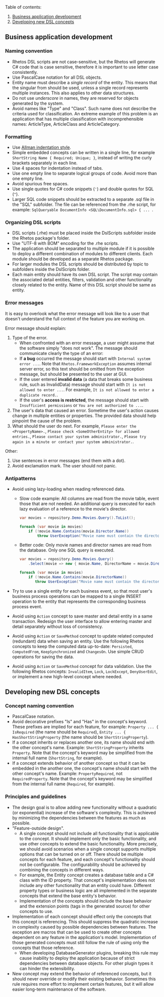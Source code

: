 Table of contents:

1. [Business application development](#business-application-development)
2. [Developing new DSL concepts](#developing-new-dsl-concepts)

## Business application development

### Naming convention

* Rhetos DSL scripts are not case-sensitive, but the Rhetos will generate C# code that is case sensitive,
  therefore it is important to use letter case consistently.
* Use PascalCase notation for all DSL objects.
* Entity name must describe a *single record* of the entity.
  This means that the singular from should be used, unless a single record represents multiple instances.
  This also applies to other data structures.
* Do not use *underscore* in names, they are reserved for objects generated by the system.
* Avoid names like "Type" and "Class".
  Such name does not describe the criteria used for classification.
  An extreme example of this problem is an application that has multiple classification with incomprehensible names: ArticleType, ArticleClass and ArticleCategory.

### Formatting

* Use [Allman indentation style](https://en.wikipedia.org/wiki/Indent_style#Allman_style).
* Simple embedded concepts can be written in a single line, for example `ShortString Name { Required; Unique; }`, instead of writing the curly brackets separately in each line.
* Use 4 spaces for indentation instead of tabs.
* Use one empty line to separate logical groups of code.
  Avoid more than one empty line.
* Avoid spurious free spaces.
* Use single quotes for C# code snippets (`'`) and double quotes for SQL (`"`).
* Larger SQL code snippets should be extracted to a separate .sql file in the "SQL" subfolder.
  The file can be referenced from the .rhe script, for example: `SqlQueryable DocumentInfo <SQL\DocumentInfo.sql> { ... `.

### Organizing DSL scripts

* DSL scripts (.rhe) must be placed inside the DslScripts subfolder inside the Rhetos package's folder.
* Use "UTF-8 with BOM" encoding for the .rhe scripts.
* The application should be separated to multiple module if it is possible to deploy a different combination of modules to different clients.
  Each module should be developed as a separate Rhetos package.
* For larger modules the DSL scripts should be distributed by topic to subfolders inside the DslScripts folder.
* Each main entity should have its own DSL script.
  The script may contain the associated detail entities, filters, validation and other functionality closely related to the entity.
  Name of this DSL script should be same as entity.

### Error messages

It is easy to overlook what the error message will look like to a user that doesn't understand the full context of the feature you are working on.

Error message should explain:

1. Type of the error.
    - When confronted with an error message, a user might assume that the software simply "does not work".
      The message should communicate clearly the type of an error:
    - If **a bug** occurred the message should start with `Internal system error ...`.
      Note that `Rhetos.FrameworkException` assumes internal server error, so this text should be omitted from the exception message,
      but should be presented to the user at GUI.
    - If the user entered **invalid data** (a data that breaks some business rule, such as InvalidData) message should start with `It is not allowed to enter ...`. For example, `It is not allowed to enter a duplicate record.`.
    - If the user's **access is restricted**, the message should start with `Insufficient permissions` or `You are not authorized to ...`.
2. The user's data that caused an error. Sometime the user's action causes change in multiple entities or properties.
   The provided data should help pinpoint the cause of the problem.
3. What should the user do next. For example, `Please enter the <PropertyName>.`,
   `Please check <SomeOtherEntity> for allowed entries.`, `Please contact your system administrator.`,
   `Please try again in a minute or contact your system administrator.`.

Other:

1. Use sentences in error messages (end them with a dot).
2. Avoid exclamation mark. The user should not panic.

### Antipatterns

* Avoid using lazy-loading when reading referenced data.
    - Slow code example:
      All columns are read from the movie table, event those that are not needed.
      An additional query is executed for each lazy evaluation of a reference to the movie's director.

        ```C#
        var movies = repository.Demo.Movies.Query().ToList();

        foreach (var movie in movies)
            if (!movie.Name.Contains(movie.Director.Name))
                throw UserException("Movie name must contain the director's name.");
        ```

    - Better code:
      Only movie names and director names are read from the database.
      Only one SQL query is executed.

        ```C#
        var movies = repository.Demo.Movies.Query()
            .Select(movie => new { movie.Name, DirectorName = movie.Director.Name }).ToList();

        foreach (var movie in movies)
            if (!movie.Name.Contains(movie.DirectorName))
               throw UserException("Movie name must contain the director's name.");
        ```

* Try to use a single entity for each business event, so that most user's business process operations can be mapped to a single INSERT operation to the entity that represents the corresponding business process event.
* Avoid using `Action` concept to save master and detail entity in a same transaction.
  Redesign the user interface to allow entering master and detail separately without loss of consistency.
* Avoid using `Action` or `SaveMethod` concept to update related computed (redundant) data when saving an entity.
  Use the following Rhetos concepts to keep the computed data up-to-date: `Persisted`, `ComputedFrom`, `KeepSynchronized` and `ChangesOn`.
  Use simple CRUD operations for saving the data.
* Avoid using `Action` or `SaveMethod` concept for data validation.
  Use the following Rhetos concepts: `InvalidItem`, `Lock`, `LockExcept`, `DenyUserEdit`, or implement a new high-level concept where needed.

## Developing new DSL concepts

### Concept naming convention

* PascalCase notation.
* Avoid decorative prefixes "Is" and "Has" in the concept's keyword.
  These prefixes are implied for each feature, for example:
  `Property ... { IsRequired` (the name should be `Required`),
  `Entity ... { HasShortStringProperty` (the name should be `ShortStringProperty`).
* If a concept inherits or replaces another one, its name should end with the other concept's name.
  Example: `ShortStringProperty` inherits `Property`.
  Note that the concept's keyword may be simplified from the internal full name (`ShortString`, for example).
* If a concept extends behavior of another concept so that it can be embedded in the another one,
  the concept's name should start with the other concept's name.
  Example: `PropertyRequired`, not `RequiredProperty`.
  Note that the concept's keyword may be simplified from the internal full name (`Required`, for example).

### Principles and guidelines

* The design goal is to allow adding new functionality without a quadratic (or exponential) increase of the software's complexity.
  This is achieved by minimizing the dependencies between the features as much as possible.
* "Feature-outside design".
    - A single concept should not include all functionality that is applicable to the concept.
      It should implement only the basic functionality, and use other concepts to extend the basic functionality.
      More precisely, we should avoid scenarios when a single concept supports multiple options that can be turned on or off.
      There should be multiple concepts for each feature, and each concept's functionality should not be configurable.
      The configurability should be achieved by combining the concepts in different ways.
    - For example, the Entity concept creates a database table and a C# class with the ID property.
      That concept's implementation does not include any other functionality that an entity could have.
      Different property types or business logic are all implemented in the separate concepts that extend the base entity's behavior.
    - Implementation of the concepts should include the base behavior and the extension points (tags in the generated source) for other concepts to use.
* Implementation of each concept should effect only the concepts that this concept is referencing.
  This should suppress the quadratic increase in complexity caused by possible dependencies between features.
  The exception are macros that can be used to create other concepts dependent on any feature in the application's model.
  Implementation of those generated concepts must still follow the rule of using only the concepts that those reference.
    - When developing DatabaseGenerator plugins, breaking this rule may cause inability to deploy the application because of strict dependencies between database objects.
      For other plugin types it can hinder the extensibility.
* New concept may extend the behavior of referenced concepts, but it should never override or modify their existing behavior.
  Sometimes this rule requires more effort to implement certain features, but it will allow easier long-term maintenance of the software.
